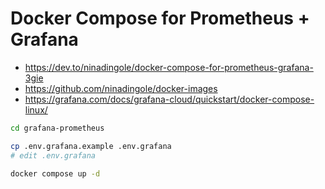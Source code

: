 # Docker Compose for Prometheus + Grafana

- https://dev.to/ninadingole/docker-compose-for-prometheus-grafana-3gie
- https://github.com/ninadingole/docker-images
- https://grafana.com/docs/grafana-cloud/quickstart/docker-compose-linux/

```sh
cd grafana-prometheus

cp .env.grafana.example .env.grafana
# edit .env.grafana

docker compose up -d
```
